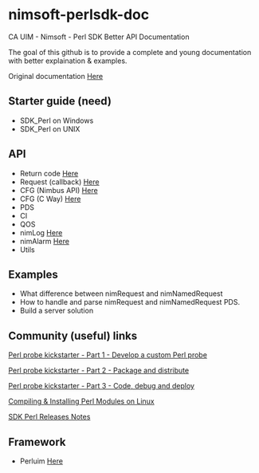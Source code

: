 # nimsoft-perlsdk-doc
CA UIM - Nimsoft - Perl SDK Better API Documentation

The goal of this github is to provide a complete and young documentation with better explaination & examples.

Original documentation [Here](http://docs.nimsoft.com/prodhelp/en_US/Monitor/SDK/PerlSDK/index.htm?toc.htm?2186383.html)

## Starter guide (need)

- SDK_Perl on Windows
- SDK_Perl on UNIX

## API 

- Return code [Here](https://github.com/fraxken/nimsoft-perlsdk-doc/blob/master/return_code.md)
- Request (callback) [Here](https://github.com/fraxken/nimsoft-perlsdk-doc/blob/master/request.md)
- CFG (Nimbus API) [Here](https://github.com/fraxken/nimsoft-perlsdk-doc/blob/master/cfg_nimbus.md)
- CFG (C Way) [Here](https://github.com/fraxken/nimsoft-perlsdk-doc/blob/master/cfg_cway.md)
- PDS
- CI
- QOS
- nimLog [Here](https://github.com/fraxken/nimsoft-perlsdk-doc/blob/master/nimLog.md)
- nimAlarm [Here](https://github.com/fraxken/nimsoft-perlsdk-doc/blob/master/nimAlarm.md)
- Utils

## Examples 

- What difference between nimRequest and nimNamedRequest
- How to handle and parse nimRequest and nimNamedRequest PDS.
- Build a server solution

## Community (useful) links

[Perl probe kickstarter - Part 1 - Develop a custom Perl probe](https://communities.ca.com/docs/DOC-231172625)

[Perl probe kickstarter - Part 2 - Package and distribute](https://communities.ca.com/docs/DOC-231172657)

[Perl probe kickstarter - Part 3 - Code, debug and deploy](https://communities.ca.com/docs/DOC-231172784)

[Compiling & Installing Perl Modules on Linux](https://communities.ca.com/docs/DOC-231169163)

[SDK Perl Releases Notes](http://docs.nimsoft.com/prodhelp/en_US/Monitor/SDK/PerlSDK/ReleaseNotes/Perl%20SDK-2013%205.05.pdf)

## Framework 

- Perluim [Here](https://github.com/fraxken/perluim)
